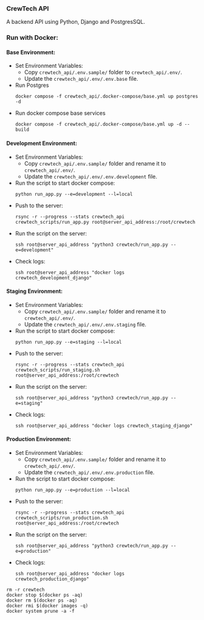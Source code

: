 ### CrewTech API
A backend API using Python, Django and PostgresSQL.

### Run with Docker:

#### Base Environment:
- Set Environment Variables:
  - Copy `crewtech_api/.env.sample/` folder to `crewtech_api/.env/`.
  - Update the `crewtech_api/.env/.env.base` file.
- Run Postgres
    ```shell
    docker compose -f crewtech_api/.docker-compose/base.yml up postgres -d 
    ```
- Run docker compose base services
    ```shell
    docker compose -f crewtech_api/.docker-compose/base.yml up -d --build
    ```

#### Development Environment:
- Set Environment Variables:
  - Copy `crewtech_api/.env.sample/` folder and rename it to `crewtech_api/.env/`.
  - Update the `crewtech_api/.env/.env.development` file.
- Run the script to start docker compose:
  ```shell
  python run_app.py --e=development --l=local
  ```
- Push to the server:
  ```shell
  rsync -r --progress --stats crewtech_api crewtech_scripts/run_app.py root@server_api_address:/root/crewtech
  ```
- Run the script on the server:
  ```shell
  ssh root@server_api_address "python3 crewtech/run_app.py --e=development"
  ```
- Check logs:
  ```shell
  ssh root@server_api_address "docker logs crewtech_development_django"
  ```

#### Staging Environment:
- Set Environment Variables:
  - Copy `crewtech_api/.env.sample/` folder and rename it to `crewtech_api/.env/`.
  - Update the `crewtech_api/.env/.env.staging` file.
- Run the script to start docker compose:
  ```shell
  python run_app.py --e=staging --l=local
  ```
- Push to the server:
  ```shell
  rsync -r --progress --stats crewtech_api crewtech_scripts/run_staging.sh root@server_api_address:/root/crewtech
  ```
- Run the script on the server:
  ```shell
  ssh root@server_api_address "python3 crewtech/run_app.py --e=staging"
  ```
- Check logs:
  ```shell
  ssh root@server_api_address "docker logs crewtech_staging_django"
  ```

#### Production Environment:
- Set Environment Variables:
  - Copy `crewtech_api/.env.sample/` folder and rename it to `crewtech_api/.env/`.
  - Update the `crewtech_api/.env/.env.production` file.
- Run the script to start docker compose:
  ```shell
  python run_app.py --e=production --l=local
  ```
- Push to the server:
  ```shell
  rsync -r --progress --stats crewtech_api crewtech_scripts/run_production.sh root@server_api_address:/root/crewtech
  ```
- Run the script on the server:
  ```shell
  ssh root@server_api_address "python3 crewtech/run_app.py --e=production"
  ```
- Check logs:
  ```shell
  ssh root@server_api_address "docker logs crewtech_production_django"
  ```

```shell
rm -r crewtech
docker stop $(docker ps -aq)
docker rm $(docker ps -aq)
docker rmi $(docker images -q)
docker system prune -a -f

```
